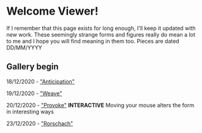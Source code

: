 # Welcome Viewer!
If I remember that this page exists for long enough, I'll keep it updated with new work. These seemingly strange forms and figures really do mean a lot to me and I hope you will find meaning in them too.
Pieces are dated DD/MM/YYYY
## Gallery begin
18/12/2020 - ["Anticipation"](https://bakunawa0.github.io/code-art-gallery/AnticipationJS/)

19/12/2020 - ["Weave"](https://bakunawa0.github.io/code-art-gallery/WeaveJS/)

20/12/2020 - ["Provoke"](https://bakunawa0.github.io/code-art-gallery/Provoke/) **INTERACTIVE** Moving your mouse alters the form in interesting ways

23/12/2020 - ["Rorschach"](https://bakunawa0.github.io/code-art-gallery/rorschach/)
